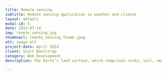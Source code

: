 ```yaml
---
title: Remote sensing
subtitle: Remote sensing application in weather and climate
layout: default
modal-id: 5
date: 2014-07-14
img: remote_sensing.jpg
thumbnail: remote_sensing_thumb.jpeg
alt: image-alt
project-date: April 2014
client: Start Bootstrap
category: Web Development
description: The Earth’s land surface, which comprises rocks, soil, vegetation, water (as surface water bodies and stored in soil and rocks), snow, ice, and urban fabrics interacts with the overlying atmosphere in a number of complex ways. It is the land surface where we live, grow our crops, and let our cattle graze.

---
```

